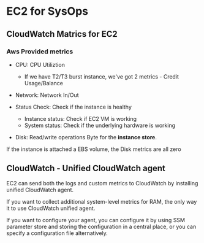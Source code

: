 # EC2 for SysOps

## CloudWatch Matrics for EC2

### Aws Provided metrics

* CPU: CPU Utiliztion
  * If we have T2/T3 burst instance, we've got 2 metrics - Credit Usage/Balance 
* Network: Network In/Out

* Status Check: Check if the instance is healthy
  * Instance status: Check if EC2 VM is working
  * System status: Check if the underlying hardware is working

* Disk: Read/write operations Byte for the **instance store**. 

If the instance is attached a EBS volume, the Disk metrics are all zero



## CloudWatch - Unified CloudWatch agent

EC2 can send both the logs and custom metrics to CloudWatch by installing unified CloudWatch agent.

If you want to collect additional system-level metrics for RAM, the only way it to use CloudWatch unified agent.

If you want to configure your agent, you can configure it by using SSM parameter store and storing the configuration in a central place, or you can specify a configuration file alternatively. 

